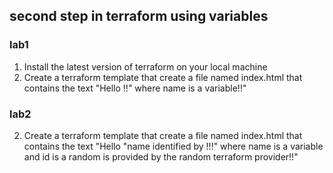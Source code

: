 ## second step in terraform using variables

### lab1
1. Install the latest version of terraform on your local machine
2. Create a terraform template that create a file named index.html that contains the text "Hello <name>!!"  where name is a variable!!"

### lab2
2. Create a terraform template that create a file named index.html that contains the text "Hello "name identified by <id>!!!"  where name is a variable and id is a random is provided by the random terraform provider!!"
